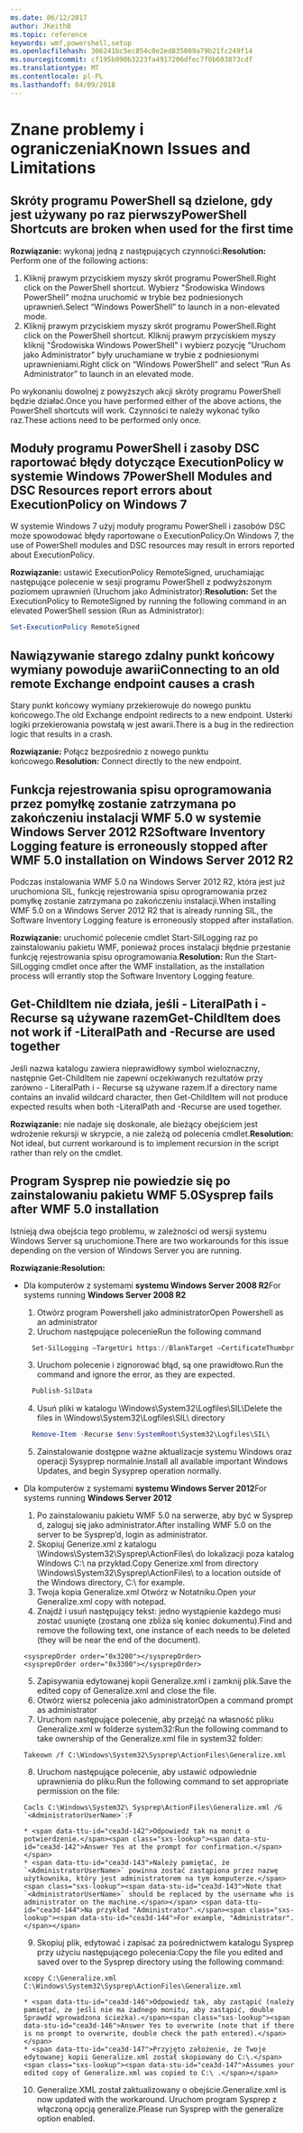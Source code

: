 ```yaml
---
ms.date: 06/12/2017
author: JKeithB
ms.topic: reference
keywords: wmf,powershell,setup
ms.openlocfilehash: 306241bc5ec854c0e2ed835009a79b21fc249f14
ms.sourcegitcommit: cf195b090b3223fa4917206dfec7f0b603873cdf
ms.translationtype: MT
ms.contentlocale: pl-PL
ms.lasthandoff: 04/09/2018
---
```

# <a name="known-issues-and-limitations"></a><span data-ttu-id="cea3d-102">Znane problemy i ograniczenia</span><span class="sxs-lookup"><span data-stu-id="cea3d-102">Known Issues and Limitations</span></span>

<a name="powershell-shortcuts-are-broken-when-used-for-the-first-time"></a><span data-ttu-id="cea3d-103">Skróty programu PowerShell są dzielone, gdy jest używany po raz pierwszy</span><span class="sxs-lookup"><span data-stu-id="cea3d-103">PowerShell Shortcuts are broken when used for the first time</span></span>
------------------------------------------------------------

<span data-ttu-id="cea3d-104">**Rozwiązanie:** wykonaj jedną z następujących czynności:</span><span class="sxs-lookup"><span data-stu-id="cea3d-104">**Resolution:** Perform one of the following actions:</span></span>

1.  <span data-ttu-id="cea3d-105">Kliknij prawym przyciskiem myszy skrót programu PowerShell.</span><span class="sxs-lookup"><span data-stu-id="cea3d-105">Right click on the PowerShell shortcut.</span></span> <span data-ttu-id="cea3d-106">Wybierz "Środowiska Windows PowerShell" można uruchomić w trybie bez podniesionych uprawnień.</span><span class="sxs-lookup"><span data-stu-id="cea3d-106">Select “Windows PowerShell” to launch in a non-elevated mode.</span></span>
2.  <span data-ttu-id="cea3d-107">Kliknij prawym przyciskiem myszy skrót programu PowerShell.</span><span class="sxs-lookup"><span data-stu-id="cea3d-107">Right click on the PowerShell shortcut.</span></span> <span data-ttu-id="cea3d-108">Kliknij prawym przyciskiem myszy kliknij "Środowiska Windows PowerShell" i wybierz pozycję "Uruchom jako Administrator" były uruchamiane w trybie z podniesionymi uprawnieniami.</span><span class="sxs-lookup"><span data-stu-id="cea3d-108">Right click on “Windows PowerShell” and select “Run As Administrator” to launch in an elevated mode.</span></span>

<span data-ttu-id="cea3d-109">Po wykonaniu dowolnej z powyższych akcji skróty programu PowerShell będzie działać.</span><span class="sxs-lookup"><span data-stu-id="cea3d-109">Once you have performed either of the above actions, the PowerShell shortcuts will work.</span></span> <span data-ttu-id="cea3d-110">Czynności te należy wykonać tylko raz.</span><span class="sxs-lookup"><span data-stu-id="cea3d-110">These actions need to be performed only once.</span></span>


<a name="powershell-modules-and-dsc-resources-report-errors-about-executionpolicy-on-windows-7"></a><span data-ttu-id="cea3d-111">Moduły programu PowerShell i zasoby DSC raportować błędy dotyczące ExecutionPolicy w systemie Windows 7</span><span class="sxs-lookup"><span data-stu-id="cea3d-111">PowerShell Modules and DSC Resources report errors about ExecutionPolicy on Windows 7</span></span>
-------------------------------------------------------------------------------------
<span data-ttu-id="cea3d-112">W systemie Windows 7 użyj moduły programu PowerShell i zasobów DSC może spowodować błędy raportowane o ExecutionPolicy.</span><span class="sxs-lookup"><span data-stu-id="cea3d-112">On Windows 7, the use of PowerShell modules and DSC resources may result in errors reported about ExecutionPolicy.</span></span>

<span data-ttu-id="cea3d-113">**Rozwiązanie:** ustawić ExecutionPolicy RemoteSigned, uruchamiając następujące polecenie w sesji programu PowerShell z podwyższonym poziomem uprawnień (Uruchom jako Administrator):</span><span class="sxs-lookup"><span data-stu-id="cea3d-113">**Resolution:** Set the ExecutionPolicy to RemoteSigned by running the following command in an elevated PowerShell session (Run as Administrator):</span></span>

```powershell
Set-ExecutionPolicy RemoteSigned
```

<a name="connecting-to-an-old-remote-exchange-endpoint-causes-a-crash"></a><span data-ttu-id="cea3d-114">Nawiązywanie starego zdalny punkt końcowy wymiany powoduje awarii</span><span class="sxs-lookup"><span data-stu-id="cea3d-114">Connecting to an old remote Exchange endpoint causes a crash</span></span>
------------------------------------------------------------

<span data-ttu-id="cea3d-115">Stary punkt końcowy wymiany przekierowuje do nowego punktu końcowego.</span><span class="sxs-lookup"><span data-stu-id="cea3d-115">The old Exchange endpoint redirects to a new endpoint.</span></span> <span data-ttu-id="cea3d-116">Usterki logiki przekierowania powstałą w jest awarii.</span><span class="sxs-lookup"><span data-stu-id="cea3d-116">There is a bug in the redirection logic that results in a crash.</span></span>

<span data-ttu-id="cea3d-117">**Rozwiązanie:** Połącz bezpośrednio z nowego punktu końcowego.</span><span class="sxs-lookup"><span data-stu-id="cea3d-117">**Resolution:** Connect directly to the new endpoint.</span></span>


<a name="software-inventory-logging-feature-is-erroneously-stopped-after-wmf-50-installation-on-windows-server-2012-r2"></a><span data-ttu-id="cea3d-118">Funkcja rejestrowania spisu oprogramowania przez pomyłkę zostanie zatrzymana po zakończeniu instalacji WMF 5.0 w systemie Windows Server 2012 R2</span><span class="sxs-lookup"><span data-stu-id="cea3d-118">Software Inventory Logging feature is erroneously stopped after WMF 5.0 installation on Windows Server 2012 R2</span></span>
-------------------------------------------------------------------------------------------------------------

<span data-ttu-id="cea3d-119">Podczas instalowania WMF 5.0 na Windows Server 2012 R2, która jest już uruchomiona SIL, funkcję rejestrowania spisu oprogramowania przez pomyłkę zostanie zatrzymana po zakończeniu instalacji.</span><span class="sxs-lookup"><span data-stu-id="cea3d-119">When installing WMF 5.0 on a Windows Server 2012 R2 that is already running SIL, the Software Inventory Logging feature is erroneously stopped after installation.</span></span>

<span data-ttu-id="cea3d-120">**Rozwiązanie:** uruchomić polecenie cmdlet Start-SilLogging raz po zainstalowaniu pakietu WMF, ponieważ proces instalacji błędnie przestanie funkcję rejestrowania spisu oprogramowania.</span><span class="sxs-lookup"><span data-stu-id="cea3d-120">**Resolution:** Run the Start-SilLogging cmdlet once after the WMF installation, as the installation process will errantly stop the Software Inventory Logging feature.</span></span>

<a name="get-childitem-does-not-work-if--literalpath-and--recurse-are-used-together"></a><span data-ttu-id="cea3d-121">Get-ChildItem nie działa, jeśli - LiteralPath i - Recurse są używane razem</span><span class="sxs-lookup"><span data-stu-id="cea3d-121">Get-ChildItem does not work if -LiteralPath and -Recurse are used together</span></span>
--------------------------------------------------------------------------

<span data-ttu-id="cea3d-122">Jeśli nazwa katalogu zawiera nieprawidłowy symbol wieloznaczny, następnie Get-ChildItem nie zapewni oczekiwanych rezultatów przy zarówno - LiteralPath i - Recurse są używane razem.</span><span class="sxs-lookup"><span data-stu-id="cea3d-122">If a directory name contains an invalid wildcard character, then Get-ChildItem will not produce expected results when both -LiteralPath and -Recurse are used together.</span></span>

<span data-ttu-id="cea3d-123">**Rozwiązanie:** nie nadaje się doskonale, ale bieżący obejściem jest wdrożenie rekursji w skrypcie, a nie zależą od polecenia cmdlet.</span><span class="sxs-lookup"><span data-stu-id="cea3d-123">**Resolution:** Not ideal, but current workaround is to implement recursion in the script rather than rely on the cmdlet.</span></span>


<a name="sysprep-fails-after-wmf-50-installation"></a><span data-ttu-id="cea3d-124">Program Sysprep nie powiedzie się po zainstalowaniu pakietu WMF 5.0</span><span class="sxs-lookup"><span data-stu-id="cea3d-124">Sysprep fails after WMF 5.0 installation</span></span>
----------------------------------------

<span data-ttu-id="cea3d-125">Istnieją dwa obejścia tego problemu, w zależności od wersji systemu Windows Server są uruchomione.</span><span class="sxs-lookup"><span data-stu-id="cea3d-125">There are two workarounds for this issue depending on the version of Windows Server you are running.</span></span>

<span data-ttu-id="cea3d-126">**Rozwiązanie:**</span><span class="sxs-lookup"><span data-stu-id="cea3d-126">**Resolution:**</span></span>
- <span data-ttu-id="cea3d-127">Dla komputerów z systemami **systemu Windows Server 2008 R2**</span><span class="sxs-lookup"><span data-stu-id="cea3d-127">For systems running **Windows Server 2008 R2**</span></span>
  1. <span data-ttu-id="cea3d-128">Otwórz program Powershell jako administrator</span><span class="sxs-lookup"><span data-stu-id="cea3d-128">Open Powershell as an administrator</span></span>
  2. <span data-ttu-id="cea3d-129">Uruchom następujące polecenie</span><span class="sxs-lookup"><span data-stu-id="cea3d-129">Run the following command</span></span>

  ```powershell
    Set-SilLogging –TargetUri https://BlankTarget –CertificateThumbprint 0123456789
  ```
  3. <span data-ttu-id="cea3d-130">Uruchom polecenie i zignorować błąd, są one prawidłowo.</span><span class="sxs-lookup"><span data-stu-id="cea3d-130">Run the command and ignore the error, as they are expected.</span></span>

  ```powershell
    Publish-SilData
   ```
  4. <span data-ttu-id="cea3d-131">Usuń pliki w katalogu \Windows\System32\Logfiles\SIL\\</span><span class="sxs-lookup"><span data-stu-id="cea3d-131">Delete the files in  \Windows\System32\Logfiles\SIL\ directory</span></span>

  ```powershell
    Remove-Item -Recurse $env:SystemRoot\System32\Logfiles\SIL\
  ```
  5. <span data-ttu-id="cea3d-132">Zainstalowanie dostępne ważne aktualizacje systemu Windows oraz operacji Sysyprep normalnie.</span><span class="sxs-lookup"><span data-stu-id="cea3d-132">Install all available important Windows Updates, and begin Sysyprep operation normally.</span></span>

- <span data-ttu-id="cea3d-133">Dla komputerów z systemami **systemu Windows Server 2012**</span><span class="sxs-lookup"><span data-stu-id="cea3d-133">For systems running **Windows Server 2012**</span></span>
  1.    <span data-ttu-id="cea3d-134">Po zainstalowaniu pakietu WMF 5.0 na serwerze, aby być w Sysprep d, zaloguj się jako administrator.</span><span class="sxs-lookup"><span data-stu-id="cea3d-134">After installing WMF 5.0 on the server to be Sysprep’d, login as administrator.</span></span>
  2.    <span data-ttu-id="cea3d-135">Skopiuj Generize.xml z katalogu \Windows\System32\Sysprep\ActionFiles\ do lokalizacji poza katalog Windows C:\ na przykład.</span><span class="sxs-lookup"><span data-stu-id="cea3d-135">Copy Generize.xml from directory \Windows\System32\Sysprep\ActionFiles\ to a location outside of the Windows directory, C:\ for example.</span></span>
  3.    <span data-ttu-id="cea3d-136">Twoja kopia Generalize.xml Otwórz w Notatniku.</span><span class="sxs-lookup"><span data-stu-id="cea3d-136">Open your Generalize.xml copy with notepad.</span></span>
  4.    <span data-ttu-id="cea3d-137">Znajdź i usuń następujący tekst: jedno wystąpienie każdego musi zostać usunięte (zostaną one zbliża się koniec dokumentu).</span><span class="sxs-lookup"><span data-stu-id="cea3d-137">Find and remove the following text, one instance of each needs to be deleted (they will be near the end of the document).</span></span>

    ```
    <sysprepOrder order="0x3200"></sysprepOrder>
    <sysprepOrder order="0x3300"></sysprepOrder>
    ```

  5.    <span data-ttu-id="cea3d-138">Zapisywania edytowanej kopii Generalize.xml i zamknij plik.</span><span class="sxs-lookup"><span data-stu-id="cea3d-138">Save the edited copy of Generalize.xml and close the file.</span></span>
  6.    <span data-ttu-id="cea3d-139">Otwórz wiersz polecenia jako administrator</span><span class="sxs-lookup"><span data-stu-id="cea3d-139">Open a command prompt as administrator</span></span>
  7.    <span data-ttu-id="cea3d-140">Uruchom następujące polecenie, aby przejąć na własność pliku Generalize.xml w folderze system32:</span><span class="sxs-lookup"><span data-stu-id="cea3d-140">Run the following command to take ownership of the Generalize.xml file in system32 folder:</span></span>

    ```
    Takeown /f C:\Windows\System32\Sysprep\ActionFiles\Generalize.xml
    ```

  8.    <span data-ttu-id="cea3d-141">Uruchom następujące polecenie, aby ustawić odpowiednie uprawnienia do pliku:</span><span class="sxs-lookup"><span data-stu-id="cea3d-141">Run the following command to set appropriate permission on the file:</span></span>

    ```
    Cacls C:\Windows\System32\ Sysprep\ActionFiles\Generalize.xml /G `<AdministratorUserName>`:F
    ```
      * <span data-ttu-id="cea3d-142">Odpowiedź tak na monit o potwierdzenie.</span><span class="sxs-lookup"><span data-stu-id="cea3d-142">Answer Yes at the prompt for confirmation.</span></span>
      * <span data-ttu-id="cea3d-143">Należy pamiętać, że `<AdministratorUserName>` powinna zostać zastąpiona przez nazwę użytkownika, który jest administratorem na tym komputerze.</span><span class="sxs-lookup"><span data-stu-id="cea3d-143">Note that `<AdministratorUserName>` should be replaced by the username who is administrator on the machine.</span></span> <span data-ttu-id="cea3d-144">Na przykład "Administrator".</span><span class="sxs-lookup"><span data-stu-id="cea3d-144">For example, "Administrator".</span></span>

  9.    <span data-ttu-id="cea3d-145">Skopiuj plik, edytować i zapisać za pośrednictwem katalogu Sysprep przy użyciu następującego polecenia:</span><span class="sxs-lookup"><span data-stu-id="cea3d-145">Copy the file you edited and saved over to the Sysprep directory using the following command:</span></span>

    ```
    xcopy C:\Generalize.xml C:\Windows\System32\Sysprep\ActionFiles\Generalize.xml
    ```
      * <span data-ttu-id="cea3d-146">Odpowiedź tak, aby zastąpić (należy pamiętać, że jeśli nie ma żadnego monitu, aby zastąpić, double Sprawdź wprowadzona ścieżka).</span><span class="sxs-lookup"><span data-stu-id="cea3d-146">Answer Yes to overwrite (note that if there is no prompt to overwrite, double check the path entered).</span></span>
      * <span data-ttu-id="cea3d-147">Przyjęto założenie, że Twoje edytowanej kopii Generalize.xml został skopiowany do C:\.</span><span class="sxs-lookup"><span data-stu-id="cea3d-147">Assumes your edited copy of Generalize.xml was copied to C:\ .</span></span>

  10.   <span data-ttu-id="cea3d-148">Generalize.XML został zaktualizowany o obejście.</span><span class="sxs-lookup"><span data-stu-id="cea3d-148">Generalize.xml is now updated with the workaround.</span></span> <span data-ttu-id="cea3d-149">Uruchom program Sysprep z włączoną opcją generalize.</span><span class="sxs-lookup"><span data-stu-id="cea3d-149">Please run Sysprep with the generalize option enabled.</span></span>